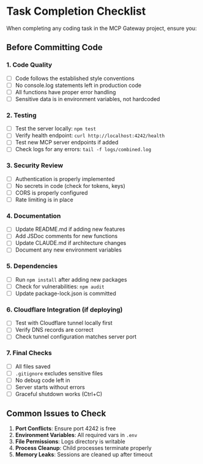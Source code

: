 # Task Completion Checklist

When completing any coding task in the MCP Gateway project, ensure you:

## Before Committing Code

### 1. Code Quality
- [ ] Code follows the established style conventions
- [ ] No console.log statements left in production code
- [ ] All functions have proper error handling
- [ ] Sensitive data is in environment variables, not hardcoded

### 2. Testing
- [ ] Test the server locally: `npm test`
- [ ] Verify health endpoint: `curl http://localhost:4242/health`
- [ ] Test new MCP server endpoints if added
- [ ] Check logs for any errors: `tail -f logs/combined.log`

### 3. Security Review
- [ ] Authentication is properly implemented
- [ ] No secrets in code (check for tokens, keys)
- [ ] CORS is properly configured
- [ ] Rate limiting is in place

### 4. Documentation
- [ ] Update README.md if adding new features
- [ ] Add JSDoc comments for new functions
- [ ] Update CLAUDE.md if architecture changes
- [ ] Document any new environment variables

### 5. Dependencies
- [ ] Run `npm install` after adding new packages
- [ ] Check for vulnerabilities: `npm audit`
- [ ] Update package-lock.json is committed

### 6. Cloudflare Integration (if deploying)
- [ ] Test with Cloudflare tunnel locally first
- [ ] Verify DNS records are correct
- [ ] Check tunnel configuration matches server port

### 7. Final Checks
- [ ] All files saved
- [ ] `.gitignore` excludes sensitive files
- [ ] No debug code left in
- [ ] Server starts without errors
- [ ] Graceful shutdown works (Ctrl+C)

## Common Issues to Check

1. **Port Conflicts**: Ensure port 4242 is free
2. **Environment Variables**: All required vars in `.env`
3. **File Permissions**: Logs directory is writable
4. **Process Cleanup**: Child processes terminate properly
5. **Memory Leaks**: Sessions are cleaned up after timeout